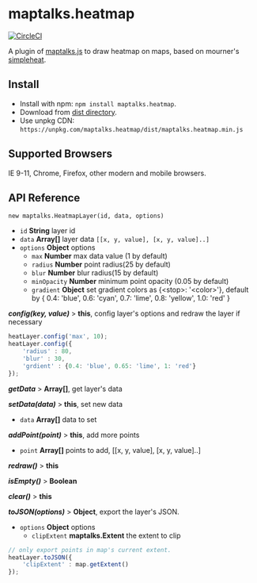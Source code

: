 # maptalks.heatmap

[![CircleCI](https://circleci.com/gh/maptalks/maptalks.heatmap.svg?style=shield)](https://circleci.com/gh/maptalks/maptalks.heatmap)

A plugin of [maptalks.js](https://github.com/maptalks/maptalks.js) to draw heatmap on maps, based on mourner's [simpleheat](https://github.com/mourner/simpleheat).

## Install

* Install with npm: ```npm install maptalks.heatmap```. 
* Download from [dist directory](https://github.com/maptalks/maptalks.heatmap/tree/gh-pages/dist).
* Use unpkg CDN: ```https://unpkg.com/maptalks.heatmap/dist/maptalks.heatmap.min.js```

## Supported Browsers

IE 9-11, Chrome, Firefox, other modern and mobile browsers.

## API Reference

```new maptalks.HeatmapLayer(id, data, options)```

* ```id``` **String** layer id
* ```data``` **Array[]** layer data ```[[x, y, value], [x, y, value]..]```
* ```options``` **Object** options
    * ```max``` **Number** max data value (1 by default) 
    * ```radius``` **Number** point radius(25 by default)
    * ```blur``` **Number**  blur radius(15 by default)
    * ```minOpacity``` **Number** minimum point opacity (0.05 by default)
    * ```gradient``` **Object** set gradient colors as {\<stop\>: '\<color\>'}, default by { 0.4: 'blue', 0.6: 'cyan', 0.7: 'lime', 0.8: 'yellow', 1.0: 'red' }

***config(key, value)*** > **this**, config layer's options and redraw the layer if necessary
```javascript
heatLayer.config('max', 10);
heatLayer.config({
    'radius' : 80,
    'blur' : 30,
    'grdient' : {0.4: 'blue', 0.65: 'lime', 1: 'red'}
});
```

***getData*** > **Array[]**, get layer's data

***setData(data)*** > **this**, set new data
* ```data``` **Array[]** data to set

***addPoint(point)*** > **this**, add more points
* ```point``` **Array[]** points to add, [[x, y, value], [x, y, value]..]

***redraw()*** > **this**

***isEmpty()*** > **Boolean**

***clear()*** > **this**

***toJSON(options)*** > **Object**, export the layer's JSON.
* ```options``` **Object** options
    * ```clipExtent``` **maptalks.Extent** the extent to clip
```javascript
// only export points in map's current extent.
heatLayer.toJSON({
    'clipExtent' : map.getExtent()
});
```
